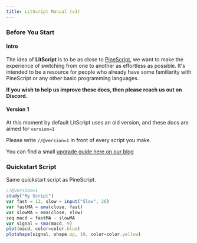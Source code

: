 ```yaml
---
title: LitScript Manual (v1)
---
```


### Before You Start

#### Intro

The idea of **LitScript** is to be as close to [PineScript](https://www.tradingview.com/pine-script-docs/en/v4/index.html), we want to make the experience of switching from one to another as effortless as possible.
It's intended to be a resource for people who already have some familiarity with PineScript or any other basic programming languages.

**If you wish to help us improve these docs, then please reach us out on Discord.**

#### Version 1

At this moment by default LitScript uses an old version, and these docs are aimed for `version=1`

Please write `//@version=1` in front of every script you make.

You can find a small [upgrade guide here on our blog](/blog/post/6/LitScript_Update)

### Quickstart Script

Same quickstart script as PineScript.

```js
//@version=1
study("My Script")
var fast = 12, slow = input("Slow", 26)
var fastMA = ema(close, fast)
var slowMA = ema(close, slow)
seq macd = fastMA - slowMA
var signal = sma(macd, 9)
plot(macd, color=color.blue)
plotshape(signal, shape.up, 10, color=color.yellow)
```